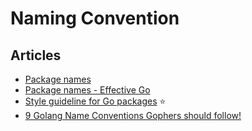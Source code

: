 # Naming Convention

## Articles
- [Package names](https://go.dev/blog/package-names)
- [Package names - Effective Go](https://go.dev/doc/effective_go#package-names)
- [Style guideline for Go packages](https://rakyll.org/style-packages/) ⭐
- [9 Golang Name Conventions Gophers should follow!](https://blog.devgenius.io/golang-name-convention-gophers-should-follow-e4397fba5dce)